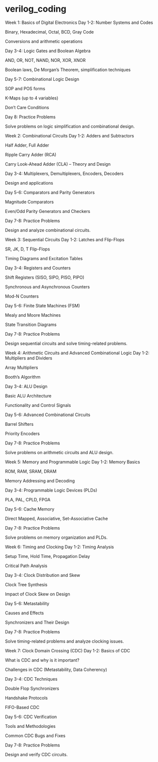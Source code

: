 # verilog_coding
Week 1: Basics of Digital Electronics
Day 1-2: Number Systems and Codes

Binary, Hexadecimal, Octal, BCD, Gray Code

Conversions and arithmetic operations

Day 3-4: Logic Gates and Boolean Algebra

AND, OR, NOT, NAND, NOR, XOR, XNOR

Boolean laws, De Morgan’s Theorem, simplification techniques

Day 5-7: Combinational Logic Design

SOP and POS forms

K-Maps (up to 4 variables)

Don’t Care Conditions

Day 8: Practice Problems

Solve problems on logic simplification and combinational design.

Week 2: Combinational Circuits
Day 1-2: Adders and Subtractors

Half Adder, Full Adder

Ripple Carry Adder (RCA)

Carry Look-Ahead Adder (CLA) – Theory and Design

Day 3-4: Multiplexers, Demultiplexers, Encoders, Decoders

Design and applications

Day 5-6: Comparators and Parity Generators

Magnitude Comparators

Even/Odd Parity Generators and Checkers

Day 7-8: Practice Problems

Design and analyze combinational circuits.

Week 3: Sequential Circuits
Day 1-2: Latches and Flip-Flops

SR, JK, D, T Flip-Flops

Timing Diagrams and Excitation Tables

Day 3-4: Registers and Counters

Shift Registers (SISO, SIPO, PISO, PIPO)

Synchronous and Asynchronous Counters

Mod-N Counters

Day 5-6: Finite State Machines (FSM)

Mealy and Moore Machines

State Transition Diagrams

Day 7-8: Practice Problems

Design sequential circuits and solve timing-related problems.

Week 4: Arithmetic Circuits and Advanced Combinational Logic
Day 1-2: Multipliers and Dividers

Array Multipliers

Booth’s Algorithm

Day 3-4: ALU Design

Basic ALU Architecture

Functionality and Control Signals

Day 5-6: Advanced Combinational Circuits

Barrel Shifters

Priority Encoders

Day 7-8: Practice Problems

Solve problems on arithmetic circuits and ALU design.

Week 5: Memory and Programmable Logic
Day 1-2: Memory Basics

ROM, RAM, SRAM, DRAM

Memory Addressing and Decoding

Day 3-4: Programmable Logic Devices (PLDs)

PLA, PAL, CPLD, FPGA

Day 5-6: Cache Memory

Direct Mapped, Associative, Set-Associative Cache

Day 7-8: Practice Problems

Solve problems on memory organization and PLDs.

Week 6: Timing and Clocking
Day 1-2: Timing Analysis

Setup Time, Hold Time, Propagation Delay

Critical Path Analysis

Day 3-4: Clock Distribution and Skew

Clock Tree Synthesis

Impact of Clock Skew on Design

Day 5-6: Metastability

Causes and Effects

Synchronizers and Their Design

Day 7-8: Practice Problems

Solve timing-related problems and analyze clocking issues.

Week 7: Clock Domain Crossing (CDC)
Day 1-2: Basics of CDC

What is CDC and why is it important?

Challenges in CDC (Metastability, Data Coherency)

Day 3-4: CDC Techniques

Double Flop Synchronizers

Handshake Protocols

FIFO-Based CDC

Day 5-6: CDC Verification

Tools and Methodologies

Common CDC Bugs and Fixes

Day 7-8: Practice Problems

Design and verify CDC circuits.
